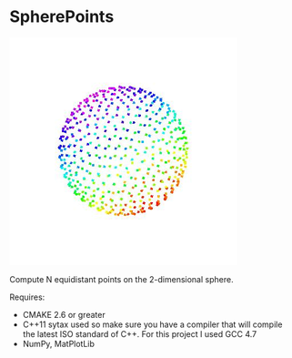 SpherePoints
============

![Equidistant Points](https://github.com/arvsrao/SpherePoints/blob/master/images/spherepointsMAPLE.jpg)



Compute N equidistant points on the 2-dimensional sphere.

Requires:

+ CMAKE 2.6 or greater
+ C++11 sytax used so make sure you have a compiler that will compile the latest ISO standard of C++. For this project I used GCC 4.7
+ NumPy, MatPlotLib

